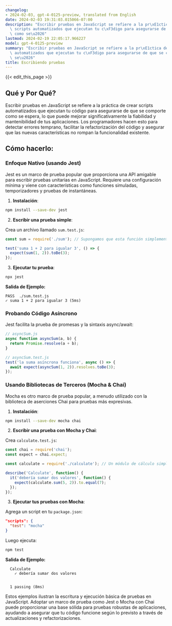 ```yaml
---
changelog:
- 2024-02-03, gpt-4-0125-preview, translated from English
date: 2024-02-03 19:31:03.015066-07:00
description: "Escribir pruebas en JavaScript se refiere a la pr\xE1ctica de crear\
  \ scripts automatizados que ejecutan tu c\xF3digo para asegurarse de que se comporte\
  \ como se\u2026"
lastmod: 2024-02-19 22:05:17.966227
model: gpt-4-0125-preview
summary: "Escribir pruebas en JavaScript se refiere a la pr\xE1ctica de crear scripts\
  \ automatizados que ejecutan tu c\xF3digo para asegurarse de que se comporte como\
  \ se\u2026"
title: Escribiendo pruebas
---
```


{{< edit_this_page >}}

## Qué y Por Qué?

Escribir pruebas en JavaScript se refiere a la práctica de crear scripts automatizados que ejecutan tu código para asegurarse de que se comporte como se espera, lo que puede mejorar significativamente la fiabilidad y mantenibilidad de tus aplicaciones. Los programadores hacen esto para detectar errores temprano, facilitar la refactorización del código y asegurar que las nuevas características no rompan la funcionalidad existente.

## Cómo hacerlo:

### Enfoque Nativo (usando Jest)

Jest es un marco de prueba popular que proporciona una API amigable para escribir pruebas unitarias en JavaScript. Requiere una configuración mínima y viene con características como funciones simuladas, temporizadores y pruebas de instantáneas.

1. **Instalación**:

```bash
npm install --save-dev jest
```

2. **Escribir una prueba simple**:

Crea un archivo llamado `sum.test.js`:

```javascript
const sum = require('./sum'); // Supongamos que esta función simplemente suma dos números

test('suma 1 + 2 para igualar 3', () => {
  expect(sum(1, 2)).toBe(3);
});
```

3. **Ejecutar tu prueba**:

```bash
npx jest
```

**Salida de Ejemplo:**

```plaintext
PASS  ./sum.test.js
✓ suma 1 + 2 para igualar 3 (5ms)
```

### Probando Código Asíncrono

Jest facilita la prueba de promesas y la sintaxis async/await:

```javascript
// asyncSum.js
async function asyncSum(a, b) {
  return Promise.resolve(a + b);
}

// asyncSum.test.js
test('la suma asíncrona funciona', async () => {
  await expect(asyncSum(1, 2)).resolves.toBe(3);
});

```

### Usando Bibliotecas de Terceros (Mocha & Chai)

Mocha es otro marco de prueba popular, a menudo utilizado con la biblioteca de aserciones Chai para pruebas más expresivas.

1. **Instalación**:

```bash
npm install --save-dev mocha chai
```

2. **Escribir una prueba con Mocha y Chai**:

Crea `calculate.test.js`:

```javascript
const chai = require('chai');
const expect = chai.expect;

const calculate = require('./calculate'); // Un módulo de cálculo simple

describe('Calculate', function() {
  it('debería sumar dos valores', function() {
    expect(calculate.sum(5, 2)).to.equal(7);
  });
});
```

3. **Ejecutar tus pruebas con Mocha**:

Agrega un script en tu `package.json`:

```json
"scripts": {
  "test": "mocha"
}
```

Luego ejecuta:

```bash
npm test
```

**Salida de Ejemplo:**

```plaintext
  Calculate
    ✓ debería sumar dos valores


  1 passing (8ms)
```

Estos ejemplos ilustran la escritura y ejecución básica de pruebas en JavaScript. Adoptar un marco de prueba como Jest o Mocha con Chai puede proporcionar una base sólida para pruebas robustas de aplicaciones, ayudando a asegurar que tu código funcione según lo previsto a través de actualizaciones y refactorizaciones.
